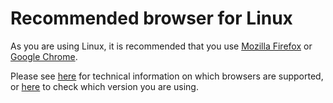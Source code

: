 # Recommended browser for Linux

As you are using Linux, it is recommended that you use [Mozilla
Firefox][firefox] or [Google Chrome][chrome].

Please see [here][technical] for technical information on which browsers are
supported, or [here][versions] to check which version you are using.

[edge]: https://www.microsoft.com/en-us/windows/microsoft-edge
[firefox]: https://www.mozilla.org/en-US/firefox/new/
[chrome]: https://www.google.com/chrome/
[opera]: https://www.opera.com
[safari]: http://www.apple.com/safari/
[technical]: /browsers/technical
[versions]: /browsers
